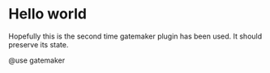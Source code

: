 # Hello world

Hopefully this is the second time gatemaker plugin has been used. It should preserve its state.

@use gatemaker
